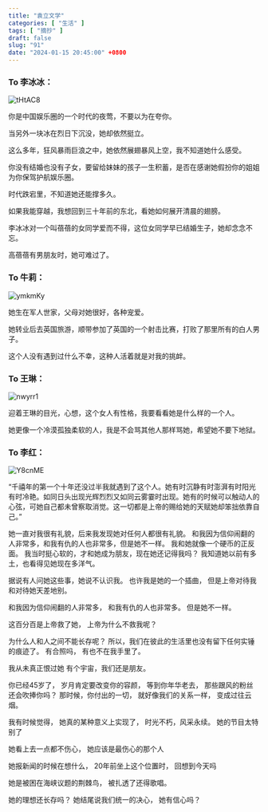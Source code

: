 ```yaml
---
title: "袁立文学"
categories: [ "生活" ]
tags: [ "摘抄" ]
draft: false
slug: "91"
date: "2024-01-15 20:45:00" +0800
---
```


<!-- img_quick:https://album.wangyunzi.com/2024/01/15/tHtAC8.jpg; -->
### To 李冰冰：

![tHtAC8](https://album.wangyunzi.com/2024/01/15/tHtAC8.jpg)

你是中国娱乐圈的一个时代的夜莺，不要以为在夸你。

当另外一块冰在烈日下沉没，她却依然挺立。

这么多年，狂风暴雨巨浪之中，她依然展翅暴风上空，我不知道她什么感受。

你没有结婚也没有子女，要留给妹妹的孩子一生积蓄，是否在感谢她假扮你的姐姐为你保驾护航娱乐圈。

时代跌宕里，不知道她还能撑多久。

如果我能穿越，我想回到三十年前的东北，看她如何展开清晨的翅膀。

李冰冰对一个叫蓓蓓的女同学爱而不得，这位女同学早已结婚生子，她却念念不忘。

高蓓蓓有男朋友时，她可难过了。

### To 牛莉：

![ymkmKy](https://album.wangyunzi.com/2024/01/15/ymkmKy.jpg)

她生在军人世家，父母对她很好，各种宠爱。

她转业后去英国旅游，顺带参加了英国的一个射击比赛，打败了那里所有的白人男子。

这个人没有遇到过什么不幸，这种人活着就是对我的挑衅。

### To 王琳：

![nwyrr1](https://album.wangyunzi.com/2024/01/15/nwyrr1.jpg)

迎着王琳的目光，心想，这个女人有性格，我要看看她是什么样的一个人。

她更像一个冷漠孤独柔软的人，我是不会骂其他人那样骂她，希望她不要下地狱。

### To 李红：

![Y8cnME](https://album.wangyunzi.com/2024/01/15/Y8cnME.jpg)

“千禧年的第一个十年还没过半我就遇到了这个人。她有时沉静有时澎湃有时阳光有时冷艳。如同日头出现光辉烈烈又如同云雾霎时出现。她有的时候可以触动人的心弦，可她自己都未曾察取消觉。这一切都是上帝的赐给她的天赋她却笨拙依靠自己。”

她一直对我很有礼貌，后来我发现她对任何人都很有礼貌。
和我因为信仰闹翻的人非常多，和我有仇的人也非常多，但是她不一样。
我和她就像一个硬币的正反面。
我当时挺心软的，才和她成为朋友，现在她还记得我吗？
我知道她以前有多土，也看得见她现在多洋气。

据说有人问她这些事，她说不认识我。
也许我是她的一个插曲，
但是上帝对待我和对待她天差地别。

和我因为信仰闹翻的人非常多，
和我有仇的人也非常多。
但是她不一样。 

这百分百是上帝救了她，
上帝为什么不救我呢？

为什么人和人之间不能长存呢？
所以，我们在彼此的生活里也没有留下任何实锤的痕迹了。
有合照吗，
有也不在我手里了。

我从未真正恨过她
有个宇宙，我们还是朋友。

你已经45岁了，
岁月肯定要改变你的容颜，
等到你年华老去，
那些跟风的粉丝还会吹捧你吗？
那时候，你付出的一切，
就好像我们的关系一样，
变成过往云烟。

我有时候觉得，
她真的某种意义上实现了，
时光不朽，风采永续。
她的节目太特别了

她看上去一点都不伤心，
她应该是最伤心的那个人

她报新闻的时候在想什么，
20年前坐上这个位置时，
回想到今天吗

她是被困在海峡议题的荆棘鸟，
被扎透了还得歌唱。

她的理想还长存吗？
她结尾说我们统一的决心，
她有信心吗？


